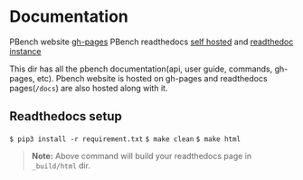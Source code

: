# Documentation

PBench website [gh-pages](https://distributed-system-analysis.github.io/pbench)
PBench readthedocs [self hosted](https://distributed-system-analysis.github.io/pbench/docs) and [readthedoc instance](https://pbench.readthedocs.io) 

This dir has all the pbench documentation(api, user guide, commands, gh-pages, etc).
Pbench website is hosted on gh-pages and readthedocs pages(`/docs`) are also hosted along with it.

## Readthedocs setup

`$ pip3 install -r requirement.txt`
`$ make clean`
`$ make html`
> **Note:**  Above command will build your readthedocs page in `_build/html` dir.
